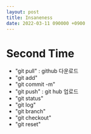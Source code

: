 ```yaml
---
layout: post
title: Insaneness
date: 2022-03-11 090000 +0900
---
```


# Second Time
* "git pull" : github 다운로드
* "git add"
* "git commit -m"
* "git push" :  git hub 업로드
* "git status"
* "git log"
* "git branch"
* "git checkout"
* "git reset" 

